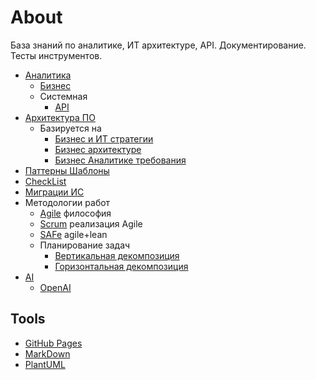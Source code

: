 # About

База знаний по аналитике, ИТ архитектуре, API. Документирование. Тесты инструментов.

- [Аналитика](analytic/analytica.md)
  - [Бизнес](analytic/ba.md)
  - Системная
    - [API](api/api.md)
- [Архитектура ПО](arch/arch.md)
  - Базируется на
    - [Бизнес и ИТ стратегии](analytic/strategy.md)
    - [Бизнес архитектуре](analytic/arch.ba.md)
    - [Бизнес Аналитике требования](analytic/analytica.md)
- [Паттерны Шаблоны](arch/pattern/patterns.md)
- [CheckList](checklist/checklist.md)
- [Миграции ИС](arch/pattern/refactoring/migration.md)
- Методологии работ
  - [Agile](https://agilemanifesto.org/iso/ru/principles.html) философия
  - [Scrum](https://scrumguides.org/docs/scrumguide/v2020/2020-Scrum-Guide-Russian.pdf) реализация Agile
  - [SAFe](safe.md) agile+lean  
  - Планирование задач
    - [Вертикальная декомпозиция](https://habr.com/ru/company/sportmaster_lab/blog/515910/)
    - [Горизонтальная декомпозиция](https://habr.com/ru/company/sportmaster_lab/blog/677970/)
- [AI](arch/pattern/AI.md)
  - [OpenAI](/technology/ai/openai.md)

## Tools

- [GitHub Pages](technology/jekyll.md)
- [MarkDown](technology/markdown.md)
- [PlantUML](technology/plantuml.md)
